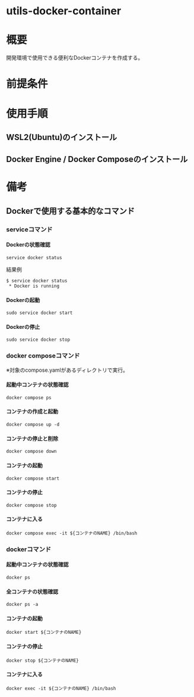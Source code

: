 # **utils-docker-container**
# 概要
開発環境で使用できる便利なDockerコンテナを作成する。

# 前提条件

# 使用手順
## WSL2(Ubuntu)のインストール

## Docker Engine / Docker Composeのインストール

# 備考
## Dockerで使用する基本的なコマンド
### serviceコマンド
#### Dockerの状態確認
```console
service docker status
```
結果例
```console
$ service docker status
 * Docker is running
```
#### Dockerの起動
```console
sudo service docker start
```
#### Dockerの停止
```console
sudo service docker stop
```
### docker composeコマンド
※対象のcompose.yamlがあるディレクトリで実行。
#### 起動中コンテナの状態確認  
```console
docker compose ps
```
#### コンテナの作成と起動
```console
docker compose up -d
```
#### コンテナの停止と削除  
```console
docker compose down
```
#### コンテナの起動
```console
docker compose start
```
#### コンテナの停止
```console
docker compose stop
```
#### コンテナに入る
```console
docker compose exec -it ${コンテナのNAME} /bin/bash
```
### dockerコマンド
#### 起動中コンテナの状態確認  
```console
docker ps
```
#### 全コンテナの状態確認  
```console
docker ps -a
```
#### コンテナの起動
```console
docker start ${コンテナのNAME}
```
#### コンテナの停止
```console
docker stop ${コンテナのNAME}
```
#### コンテナに入る
```console
docker exec -it ${コンテナのNAME} /bin/bash
```